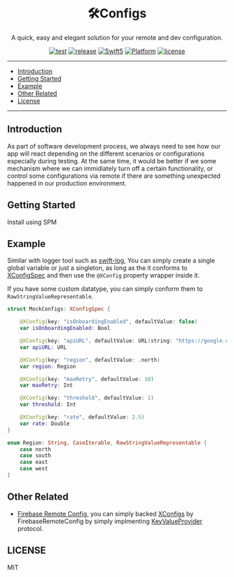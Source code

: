 <h1 align="center">🛠Configs</h1>
<p align="center">A quick, easy and elegant solution for your remote and dev configuration.</p>
<p align="center">
  <a href="https://github.com/michaelhenry/XConfigs/actions"><img alt="test" src="https://github.com/michaelhenry/XConfigs/workflows/test/badge.svg"></a>
  <a href="https://github.com/michaelhenry/XConfigs/releases/latest"><img alt="release" src="https://img.shields.io/github/v/release/michaelhenry/XConfigs.svg"/></a>
  <a href="https://developer.apple.com/swift"><img alt="Swift5" src="https://img.shields.io/badge/language-Swift5-orange.svg"></a>
  <a href="https://developer.apple.com"><img alt="Platform" src="https://img.shields.io/badge/platform-iOS-green.svg"></a>
  <a href="LICENSE"><img alt="license" src="https://img.shields.io/badge/license-MIT-black.svg"></a>
</p>

---

- [Introduction](#introduction)
- [Getting Started](#getting-started)
- [Example](#example)
- [Other Related](#other-related)
- [License](#license)

---

## Introduction

As part of software development process, we always need to see how our app will react depending on the different scenarios or configurations especially during testing. At the same time, it would be better if we some mechanism where we can immidiately turn off a certain functionality, or control some configurations via remote if there are something unexpected happened in our production environment.

## Getting Started

Install using SPM

## Example

Similar with logger tool such as [swift-log](https://github.com/apple/swift-log), You can simply create a single global variable or just a singleton, as long as the it conforms to [XConfigSpec](Sources/XConfigs/Protocols/XConfigsSpec.swift) and then use the `@XConfig` property wrapper inside it.

If you have some custom datatype, you can simply conform them to `RawStringValueRepresentable`.

```swift
struct MockConfigs: XConfigSpec {

    @XConfig(key: "isOnboardingEnabled", defaultValue: false)
    var isOnboardingEnabled: Bool

    @XConfig(key: "apiURL", defaultValue: URL(string: "https://google.com")!)
    var apiURL: URL

    @XConfig(key: "region", defaultValue: .north)
    var region: Region

    @XConfig(key: "maxRetry", defaultValue: 10)
    var maxRetry: Int

    @XConfig(key: "threshold", defaultValue: 1)
    var threshold: Int

    @XConfig(key: "rate", defaultValue: 2.5)
    var rate: Double
}

enum Region: String, CaseIterable, RawStringValueRepresentable {
    case north
    case south
    case east
    case west
}
```

## Other Related

- [Firebase Remote Config](https://firebase.google.com/docs/remote-config), you can simply backed [XConfigs](https://github.com/michaelhenry/XConfigs) by FirebaseRemoteConfig by simply implmenting [KeyValueProvider](Sources/XConfigs/Protocols/KeyValueProvider.swift) protocol.


## LICENSE

MIT
